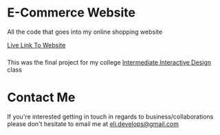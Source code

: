 # E-Commerce Website
All the code that goes into my online shopping website

[Live Link To Website](https://happy-feets.000webhostapp.com "Happy Feets")

###
This was the final project for my college [Intermediate Interactive Design](https://github.com/emonzon42/CINF-362 "My Classwork") class


# Contact Me
If you're interested getting in touch in regards to business/collaborations 
please don't hesitate to email me at eli.develops@gmail.com
